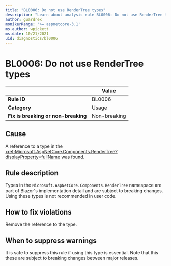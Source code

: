 ```yaml
---
title: "BL0006: Do not use RenderTree types"
description: "Learn about analysis rule BL0006: Do not use RenderTree types"
author: guardrex
monikerRange: '>= aspnetcore-3.1'
ms.author: wpickett
ms.date: 10/21/2021
uid: diagnostics/bl0006
---
```

# BL0006: Do not use RenderTree types

|                                     | Value        |
| -                                   | -            |
| **Rule ID**                         | BL0006       |
| **Category**                        | Usage        |
| **Fix is breaking or non-breaking** | Non-breaking |

## Cause

A reference to a type in the <xref:Microsoft.AspNetCore.Components.RenderTree?displayProperty=fullName> was found.

## Rule description

Types in the `Microsoft.AspNetCore.Components.RenderTree` namespace are part of Blazor's implementation detail and are subject to breaking changes. Using these types is not recommended in user code.

## How to fix violations

Remove the reference to the type.

## When to suppress warnings

It is safe to suppress this rule if using this type is essential. Note that this these are subject to breaking changes between major releases.
